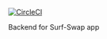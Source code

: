 [![CircleCI](https://circleci.com/gh/ohadgreen/surfswap/tree/master.svg?style=svg)](https://circleci.com/gh/ohadgreen/surfswap/tree/master)

Backend for Surf-Swap app
